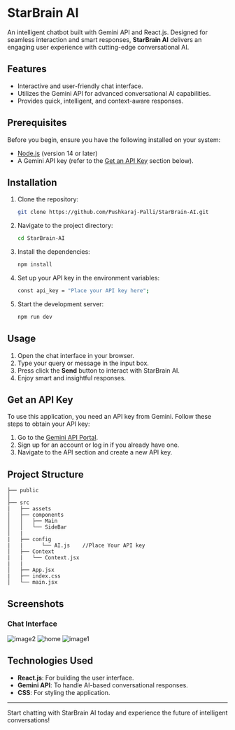 # StarBrain AI

An intelligent chatbot built with Gemini API and React.js. Designed for seamless interaction and smart responses, **StarBrain AI** delivers an engaging user experience with cutting-edge conversational AI.

## Features

- Interactive and user-friendly chat interface.
- Utilizes the Gemini API for advanced conversational AI capabilities.
- Provides quick, intelligent, and context-aware responses.

## Prerequisites

Before you begin, ensure you have the following installed on your system:

- [Node.js](https://nodejs.org/) (version 14 or later)
- A Gemini API key (refer to the [Get an API Key](#get-an-api-key) section below).

## Installation

1. Clone the repository:

   ```bash
   git clone https://github.com/Pushkaraj-Palli/StarBrain-AI.git
   ```

2. Navigate to the project directory:

   ```bash
   cd StarBrain-AI
   ```

3. Install the dependencies:

   ```bash
   npm install
   ```

4. Set up your API key in the environment variables:

   ```bash
   const api_key = "Place your API key here";
   ```

5. Start the development server:

   ```bash
   npm run dev
   ```

## Usage

1. Open the chat interface in your browser.
2. Type your query or message in the input box.
3. Press click the **Send** button to interact with StarBrain AI.
4. Enjoy smart and insightful responses.

## Get an API Key

To use this application, you need an API key from Gemini. Follow these steps to obtain your API key:

1. Go to the [Gemini API Portal](https://ai.google.dev/gemini-api/docs).
2. Sign up for an account or log in if you already have one.
3. Navigate to the API section and create a new API key.

## Project Structure

```
├── public
│
├── src
|   ├── assets
│   ├── components
│   │   ├── Main
│   │   └── SideBar
│   |
|   ├── config
|   |      └── AI.js    //Place Your API key
│   ├── Context
|   |   └── Context.jsx
|   |
│   ├── App.jsx
|   ├── index.css
│   └── main.jsx
```

## Screenshots

### Chat Interface

![image2](https://github.com/user-attachments/assets/9f849214-8a6e-4c84-81a4-5251f54bc54e)
![home](https://github.com/user-attachments/assets/94b40481-f317-40db-8b69-7982cd703bbe)
![image1](https://github.com/user-attachments/assets/3d01cec9-5bda-4ed3-9b3a-e05fe84c4c95)

## Technologies Used

- **React.js**: For building the user interface.
- **Gemini API**: To handle AI-based conversational responses.
- **CSS**: For styling the application.

---

Start chatting with StarBrain AI today and experience the future of intelligent conversations!
